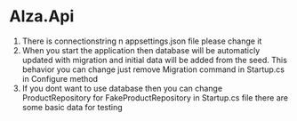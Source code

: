 # Alza.Api
1) There is connectionstring n appsettings.json file please change it
2) When you start the application then database will be automaticly updated with migration and initial data will be added from the seed.
This behavior you can change just remove Migration command in Startup.cs in Configure method
3) If you dont want to use database then you can change ProductRepository for FakeProductRepository in Startup.cs file
  there are some basic data for testing
